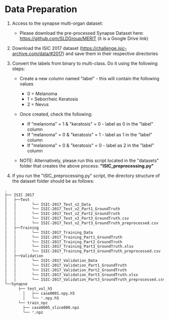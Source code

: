 # Data Preparation

1. Access to the synapse multi-organ dataset:
   - Please download the pre-processed Synapse Dataset here: https://github.com/SLDGroup/MERIT (it is a Google Drive link)

2. Download the ISIC 2017 dataset (https://challenge.isic-archive.com/data/#2017) and save them in their respective directories

3. Convert the labels from binary to multi-class. Do it using the following steps:
   - Create a new column named "label" - this will contain the following values
     - 0 = Melanoma
     - 1 = Seborrheic Keratosis
     - 2 = Nevus
   - Once created, check the following:
     - If "melanoma" = 1 & "keratosis" = 0 - label as 0 in the "label" column
     - If "melanoma" = 0 & "keratosis" = 1 - label as 1 in the "label" column
     - If "melanoma" = 0 & "keratosis" = 0 - label as 2 in the "label" column

   - NOTE: Alternatively, please run this script located in the "datasets" folder that creates the above process: __"ISIC_preprocessing.py"__

4. If you run the "ISIC_preprocessing.py" script, the directory structure of the dataset folder should be as follows:

```bash
.
├── ISIC 2017
│   ├──Test
│   │       └── ISIC-2017_Test_v2_Data
│   │       └── ISIC-2017_Test_v2_Part1_GroundTruth
│   │       └── ISIC-2017_Test_v2_Part2_GroundTruth
│   │       └── ISIC-2017_Test_v2_Part3_GroundTruth.csv
│   │       └── ISIC-2017_Test_v2_Part3_GroundTruth_preprocessed.csv
│   ├──Training
│   │       └── ISIC-2017_Training_Data
│   │       └── ISIC-2017_Training_Part1_GroundTruth
│   │       └── ISIC-2017_Training_Part2_GroundTruth
│   │       └── ISIC-2017_Training_Part3_GroundTruth.xlsx
│   │       └── ISIC-2017_Training_Part3_GroundTruth_preprocessed.csv
│   ├──Validation
│   │       └── ISIC-2017_Validation_Data
│   │       └── ISIC-2017_Validation_Part1_GroundTruth
│   │       └── ISIC-2017_Validation_Part2_GroundTruth
│   │       └── ISIC-2017_Validation_Part3_GroundTruth.xlsx
│   │       └── ISIC-2017_Validation_Part3_GroundTruth_preprocessed.csv
└──Synapse
      ├── test_vol_h5
        │   ├── case0001.npy.h5
        │   └── *.npy.h5
      └── train_npz
        ├── case0005_slice000.npz
        └── *.npz
```
